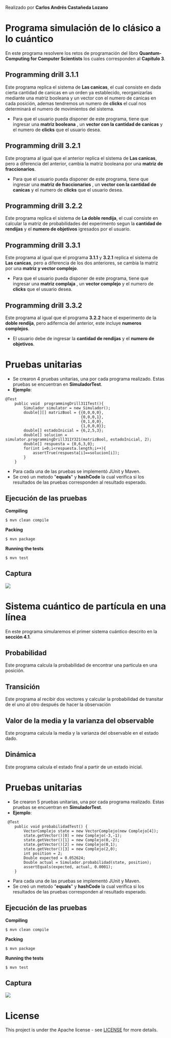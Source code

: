 Realizado por **Carlos Andrés Castañeda Lozano**

# Programa simulación de lo clásico a lo cuántico

En este programa resolvere los retos de programación del libro **Quantum-Computing for Computer Scientists** los cuales corresponden al **Capitulo 3**.

## Programming drill 3.1.1

Este programa replica el sistema de **Las canicas**, el cual consiste en dada cierta cantidad de canicas en un orden ya establecido, reorganizarlas mediante una matriz booleana y un vector con el numero de canicas en cada posición, ademas tendremos un numero de **clicks** el cual nos determinará el numero de movimientos del sistema.

* Para que el usuario pueda disponer de este programa, tiene que ingresar una **matriz booleana** , un **vector con la cantidad de canicas** y el numero de **clicks** que el usuario desea.
 
## Programming drill 3.2.1

Este programa al igual que el anterior replica el sistema de **Las canicas**, pero a diferencia del anterior, cambia la matriz booleana por una **matriz de fraccionarios**.

* Para que el usuario pueda disponer de este programa, tiene que ingresar una **matriz de fraccionarios** , un **vector con la cantidad de canicas** y el numero de **clicks** que el usuario desea.

## Programming drill 3.2.2

Este programa replica el sistema de **La doble rendija**, el cual consiste en calcular la matriz de probabilidades del experimento segun la **cantidad de rendijas** y el **numero de objetivos** igresados por el usuario. 

## Programming drill 3.3.1

Este programa al igual que el programa **3.1.1** y **3.2.1** replica el sistema de **Las canicas**, pero a diferencia de los dos anteriores, se cambia la matriz por una **matriz y vector complejo**.

* Para que el usuario pueda disponer de este programa, tiene que ingresar una **matriz complaja** , un **vector complejo** y el numero de **clicks** que el usuario desea.

## Programming drill 3.3.2

Este programa al igual que el programa **3.2.2**  hace el experimento de la **doble rendija**, pero adiferncia del anterior, este incluye **numeros complejos**.

* El usuario debe de ingresar la **cantidad de rendijas** y el **numero de objetivos**.

# Pruebas unitarias

* Se crearon 4 pruebas unitarias, una por cada programa realizado. Estas pruebas se encuentran en **SimuladorTest**.
* **Ejemplo**:
```
@Test
    public void  programmingDrill311Test(){
        Simulador simulator = new Simulador();
        double[][] matrizBool = {{0,0,0,0},
                                 {0,0,0,1},
                                 {0,1,0,0},
                                 {1,0,0,0}};
        double[] estadoInicial = {6,2,5,3};
        double[] solucion = simulator.programmingDrill311Y321(matrizBool, estadoInicial, 2);
        double[] respuesta = {0,6,3,0};
        for(int i=0;i<respuesta.length;i++){
            assertTrue(respuesta[i]==solucion[i]);
        }
    }
```
* Para cada una de las pruebas se implementó JUnit y Maven.
* Se creó un metodo "**equals**" y **hashCode** la cual verifica si los resultados de las pruebas corresponden al resultado esperado.

## Ejecución de las pruebas

**Compiling**
```
$ mvn clean compile
```
**Packing**
```
$ mvn package
```
**Running the tests**
```
$ mvn test
```
## Captura
![](src/site/resources/captura.png)

# Sistema cuántico de partícula en una línea

En este programa simularemos el primer sistema cuántico descrito en la **sección 4.1**.

## Probabilidad

Este programa calcula la probabilidad de encontrar una particula en una posición.

## Transición

Este programa al recibir dos vectores y calcular la probabilidad de transitar de el uno al otro después de hacer la observación

## Valor de la media y la varianza del observable

Este programa calcula la media y la varianza del observable en el estado dado.

## Dinámica

Este programa calcula el estado final a partir de un estado inicial.

# Pruebas unitarias

* Se crearon 5 pruebas unitarias, una por cada programa realizado. Estas pruebas se encuentran en **SimuladorTest**.
* **Ejemplo**:

```
 @Test
    public void probabilidadTest() {
        VectorComplejo state = new VectorComplejo(new Complejo[4]);
        state.getVector()[0] = new Complejo(-3,-1);
        state.getVector()[1] = new Complejo(0,-2);
        state.getVector()[2] = new Complejo(0,1);
        state.getVector()[3] = new Complejo(2,0);
        int position = 2;
        Double expected = 0.052624;
        Double actual = Simulador.probabilidad(state, position);
        assertEquals(expected, actual, 0.0001);
    }
```
* Para cada una de las pruebas se implementó JUnit y Maven.
* Se creó un metodo "**equals**" y **hashCode** la cual verifica si los resultados de las pruebas corresponden al resultado esperado.

## Ejecución de las pruebas

**Compiling**
```
$ mvn clean compile
```
**Packing**
```
$ mvn package
```
**Running the tests**
```
$ mvn test
```
## Captura
![](src/site/resources/captura2.png)

# License
This project is under the Apache license - see [LICENSE](LICENSE.txt) for more details.
